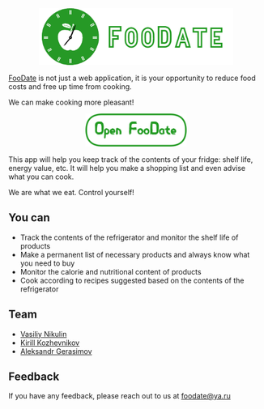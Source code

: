 
<div style="text-align:center">
    <a href="https://FooDate.ru">
        <img src="static/images/logo/title-with-logo.png"  alt="Logo" title="FooDate" width="384" height="112"/>
    </a>
</div>


[FooDate](https://FooDate.ru) is not just a web application, 
it is your opportunity to reduce food costs and free up time from cooking.

We can make cooking more pleasant!

<div style="text-align:center">
    <a href="https://FooDate.ru">
        <img src="static/images/logo/open-button.png"  alt="Open FooDate button" title="Open FooDate" width="200" height="65"/>
    </a>
</div>

This app will help you keep track of the contents of your fridge: shelf life, energy value, etc. It will help you make a shopping list and even advise what you can cook.

We are what we eat. Control yourself!




## You can

- Track the contents of the refrigerator and monitor the shelf life of products
- Make a permanent list of necessary products and always know what you need to buy
- Monitor the calorie and nutritional content of products
- Cook according to recipes suggested based on the contents of the refrigerator


## Team

- [Vasiliy Nikulin](https://www.github.com/Nikulin-V)
- [Kirill Kozhevnikov](https://github.com/Kirill439867398256)
- [Aleksandr Gerasimov](https://github.com/Aleksander1Byte)

## Feedback

If you have any feedback, please reach out to us at [foodate@ya.ru](mailto:foodate@ya.ru)

